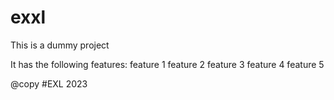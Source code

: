 # exxl
This is a dummy project



It has the following features:
feature 1
feature 2
feature 3
feature 4
feature 5

@copy #EXL 2023
